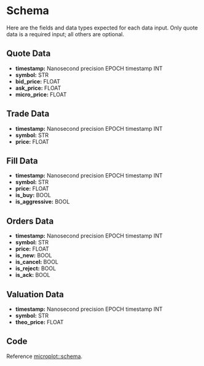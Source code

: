 # Schema

Here are the fields and data types expected for each data input. Only quote data is a required input; all others are optional. 

## Quote Data

- **timestamp:** Nanosecond precision EPOCH timestamp INT
- **symbol:** STR 
- **bid_price:** FLOAT 
- **ask_price:** FLOAT 
- **micro_price:** FLOAT 

## Trade Data

- **timestamp:** Nanosecond precision EPOCH timestamp INT
- **symbol:** STR 
- **price:** FLOAT 

## Fill Data 

- **timestamp:** Nanosecond precision EPOCH timestamp INT
- **symbol:** STR 
- **price:** FLOAT 
- **is_buy:** BOOL 
- **is_aggressive:** BOOL 

## Orders Data 

- **timestamp:** Nanosecond precision EPOCH timestamp INT
- **symbol:** STR 
- **price:** FLOAT 
- **is_new:** BOOL 
- **is_cancel:** BOOL 
- **is_reject:** BOOL 
- **is_ack:** BOOL 

## Valuation Data 

- **timestamp:** Nanosecond precision EPOCH timestamp INT
- **symbol:** STR 
- **theo_price:** FLOAT 

## Code 

Reference [microplot::schema](microplot/schema.py).